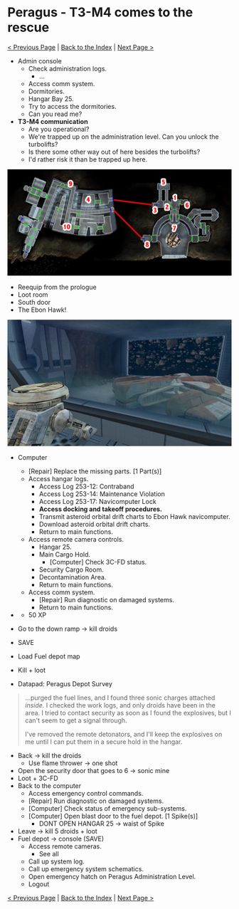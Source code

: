 # Peragus - T3-M4 comes to the rescue

[< Previous Page](../01_Peragus.md) |
[Back to the Index](../index.md) |
[Next Page >](./03_Peragus.md)

- Admin console
  - Check administration logs.
    - ...
  - Access comm system.
  - Dormitories.
  - Hangar Bay 25.
  - Try to access the dormitories.
  - Can you read me?
- **T3-M4 communication**
  - Are you operational?
  - We're trapped up on the administration level. Can you unlock the turbolifts?
  - Is there some other way out of here besides the turbolifts?
  - I'd rather risk it than be trapped up here.

![](img/02_Peragus/02_Peragus_map.png)

- Reequip from the prologue
- Loot room
- South door
- The Ebon Hawk!

![018FC31C-9F18-4EF9-9A33-47DFFF72526F_1_105_c.jpeg](img/018FC31C-9F18-4EF9-9A33-47DFFF72526F_1_105_c.jpeg)

- Computer
  - [Repair] Replace the missing parts. [1 Part(s)]
  - Access hangar logs.
    - Access Log 253-12: Contraband
    - Access Log 253-14: Maintenance Violation
    - Access Log 253-17: Navicomputer Lock
    - **Access docking and takeoff procedures.**
    - Transmit asteroid orbital drift charts to Ebon Hawk navicomputer.
    - Download asteroid orbital drift charts.
    - Return to main functions.
  - Access remote camera controls.
    - Hangar 25.
    - Main Cargo Hold.
      - [Computer] Check 3C-FD status.
    - Security Cargo Room.
    - Decontamination Area.
    - Return to main functions.
  - Access comm system.
    - [Repair] Run diagnostic on damaged systems.
    - Return to main functions.
- + 50 XP
- Go to the down ramp -> kill droids
- SAVE

- Load Fuel depot map
- Kill + loot
- Datapad: Peragus Depot Survey

> ...purged the fuel lines, and I found three sonic charges attached *inside.*
> I checked the work logs, and only droids have been in the area.
> I tried to contact security as soon as I found the explosives,
> but I can't seem to get a signal through.
> 
> I've removed the remote detonators, and I'll keep the explosives on me until
> I can put them in a secure hold in the hangar.


- Back -> kill the droids
  - Use flame thrower -> one shot
- Open the security door that goes to 6 -> sonic mine
- Loot + 3C-FD
- Back to the computer
  - Access emergency control commands.
  - [Repair] Run diagnostic on damaged systems.
  - [Computer] Check status of emergency sub-systems.
  - [Computer] Open blast door to the fuel depot. [1 Spike(s)]
    - DONT OPEN HANGAR 25 -> waist of Spike
- Leave -> kill 5 droids + loot
- Fuel depot -> console (SAVE)
    - Access remote cameras.
        - See all
    - Call up system log.
    - Call up emergency system schematics.
    - Open emergency hatch on Peragus Administration Level.
    - Logout


[< Previous Page](./01_Peragus.md) |
[Back to the Index](../index.md) |
[Next Page >](./03_Peragus.md)